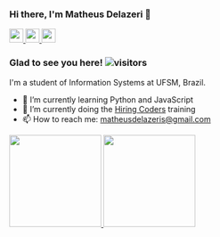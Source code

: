 ### Hi there, I'm Matheus Delazeri 👋
<a href="https://www.linkedin.com/in/matheus-delazeri-296702139/">
<img height="25em" src="https://img.shields.io/badge/LinkedIn-0077B5?style=for-the-badge&logo=linkedin&logoColor=white" />
</a>
<a href="https://www.instagram.com/matheus.delazeri/">
<img height="25em" src="https://img.shields.io/badge/Instagram-E4405F?style=for-the-badge&logo=instagram&logoColor=white" />
</a>
<a href="https://stackoverflow.com/users/14709132/matheus-delazeri?tab=profile">
<img height="25em" src="https://img.shields.io/badge/Stack_Overflow-FE7A16?style=for-the-badge&logo=stack-overflow&logoColor=white" />
</a>

### Glad to see you here!  ![visitors](https://visitor-badge.glitch.me/badge?page_id=${matheus-delazeri}.${380019460})

I'm a student of Information Systems at UFSM, Brazil.

- 🌱 I’m currently learning Python and JavaScript 
- :rocket: I’m currently doing the [Hiring Coders](https://www.hiringcoders.com.br/) training
- 📫 How to reach me: matheusdelazeris@gmail.com


<a href="https://github.com/anuraghazra/github-readme-stats">
    <img height="165em" src="https://github-readme-stats.vercel.app/api?username=matheus-delazeri&show_icons=true&hide_border=true" />
</a>
<a href="https://github.com/anuraghazra/convoychat">
    <img height="165em" src="https://github-readme-stats.vercel.app/api/top-langs/?username=matheus-delazeri&hide=tex&layout=compact&hide_border=true" />
</a>
<!--

**matheus-delazeri/matheus-delazeri** is a ✨ _special_ ✨ repository because its `README.md` (this file) appears on your GitHub profile.

Here are some ideas to get you started:

- 🔭 I’m currently working on ...
- 🌱 I’m currently learning ...
- 👯 I’m looking to collaborate on ...
- 🤔 I’m looking for help with ...
- 💬 Ask me about ...
- 📫 How to reach me: ...
- 😄 Pronouns: ...
- ⚡ Fun fact: ...
-->
